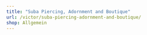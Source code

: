 ```yaml
---
title: "Suba Piercing, Adornment and Boutique"
url: /victor/suba-piercing-adornment-and-boutique/
shop: Allgemein
---
```

